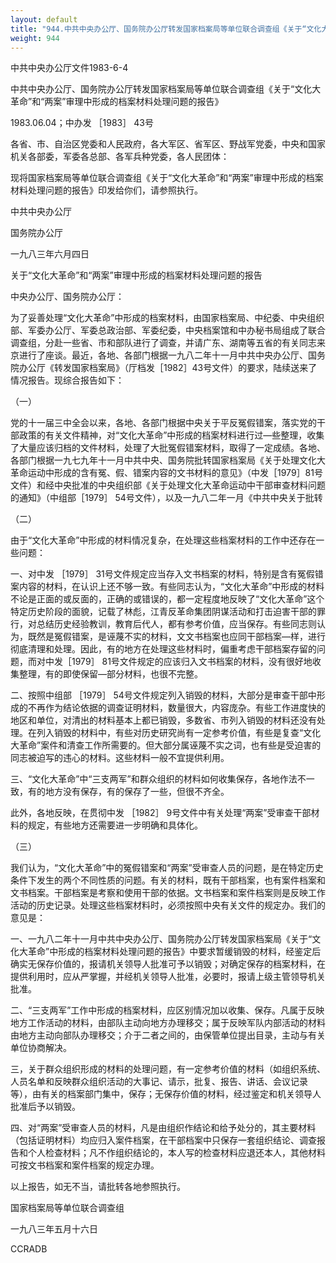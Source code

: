 ```yaml
---
layout: default
title: "944.中共中央办公厅、国务院办公厅转发国家档案局等单位联合调查组《关于“文化大革命”和“两案”审理中形成的档案材料处理问题的报告》"
weight: 944
---
```


中共中央办公厅文件1983-6-4

中共中央办公厅、国务院办公厅转发国家档案局等单位联合调查组《关于“文化大革命”和“两案”审理中形成的档案材料处理问题的报告》

1983.06.04；中办发 ［1983］ 43号

各省、市、自治区党委和人民政府，各大军区、省军区、野战军党委，中央和国家机关各部委，军委各总部、各军兵种党委，各人民团体：

现将国家档案局等单位联合调查组《关于“文化大革命”和“两案”审理中形成的档案材料处理问题的报告》印发给你们，请参照执行。

中共中央办公厅

国务院办公厅

一九八三年六月四日

关于“文化大革命”和“两案”审理中形成的档案材料处理问题的报告

中央办公厅、国务院办公厅：

为了妥善处理“文化大革命”中形成的档案材料，由国家档案局、中纪委、中央组织部、军委办公厅、军委总政治部、军委纪委，中央档案馆和中办秘书局组成了联合调查组，分赴一些省、市和部队进行了调查，并请广东、湖南等五省的有关同志来京进行了座谈。最近，各地、各部门根据一九八二年十一月中共中央办公厅、国务院办公厅《转发国家档案局》（厅档发［1982］43号文件）的要求，陆续送来了情况报告。现综合报告如下：

（一）

党的十一届三中全会以来，各地、各部门根据中央关于平反冤假错案，落实党的干部政策的有关文件精神，对“文化大革命”中形成的档案材料进行过—些整理，收集了大量应该归档的文件材料，处理了大批冤假错案材料，取得了一定成绩。各地、各部门根据一九七九年十一月中共中央、国务院批转国家档案局《关于处理文化大革命运动中形成的含有冤、假、错案内容的文书材料的意见》（中发［1979］81号文件）和经中央批准的中央组织部《关于处理文化大革命运动中干部审查材料问题的通知》（中组部［1979］ 54号文件），以及一九八二年一月《中共中央关于批转

（二）

由于“文化大革命”中形成的材料情况复杂，在处理这些档案材料的工作中还存在一些问题：

一、对中发 ［1979］ 31号文件规定应当存入文书档案的材料，特别是含有冤假错案内容的材料，在认识上还不够一致。有些同志认为，“文化大革命”中形成的材料不论是正面的或反面的，正确的或错误的，都一定程度地反映了“文化大革命”这个特定历史阶段的面貌，记载了林彪，江青反革命集团阴谋活动和打击迫害干部的罪行，对总结历史经验教训，教育后代人，都有参考价值，应当保存。有些同志则认为，既然是冤假错案，是诬蔑不实的材料，文文书档案也应同干部档案—样，进行彻底清理和处理。因此，有的地方在处理这些材料时，偏重考虑干部档案存留的问题，而对中发［1979］ 81号文件规定的应该归入文书档案的材料，没有很好地收集整理，有的即使保留—部分材料，也很不完整。

二、按照中组部 ［1979］ 54号文件规定列入销毁的材料，大部分是审查干部中形成的不再作为结论依据的调查证明材料，数量很大，内容庞杂。有些工作进度快的地区和单位，对清出的材料基本上都已销毁，多数省、市列入销毁的材料还没有处理。在列入销毁的材料中，有些对历史研究尚有一定参考价值，有些是复查“文化大革命”案件和清查工作所需要的。但大部分属诬蔑不实之词，也有些是受迫害的同志被迫写的违心的材料。这些材料一般不宜提供利用。

三、“文化大革命”中“三支两军”和群众组织的材料如何收集保存，各地作法不一致，有的地方没有保存，有的保存了一些，但很不齐全。

此外，各地反映，在贯彻中发 ［1982］ 9号文件中有关处理“两案”受审查干部材料的规定，有些地方还需要进一步明确和具体化。

（三）

我们认为，“文化大革命”中的冤假错案和“两案”受审查人员的问题，是在特定历史条件下发生的两个不同性质的问题。有关的材料，既有干部档案，也有案件档案和文书档案。干部档案是考察和使用干部的依据。文书档案和案件档案则是反映工作活动的历史记录。处理这些档案材料时，必须按照中央有关文件的规定办。我们的意见是：

一、一九八二年十一月中共中央办公厅、国务院办公厅转发国家档案局《关于“文化大革命”中形成的档案材料处理问题的报告》中要求暂缓销毁的材料，经鉴定后确实无保存价值的，报请机关领导人批准可予以销毁；对确定保存的档案材料，在提供利用时，应从严掌握，并经机关领导人批准，必要时，报请上级主管领导机关批准。

二、“三支两军”工作中形成的档案材料，应区别情况加以收集、保存。凡属于反映地方工作活动的材料，由部队主动向地方办理移交；属于反映军队内部活动的材料由地方主动向部队办理移交；介于二者之间的，由保管单位提出目录，主动与有关单位协商解决。

三，关于群众组织形成的材料的处理问题，有一定参考价值的材料（如组织系统、人员名单和反映群众组织活动的大事记、请示，批复、报告、讲话、会议记录等），由有关的档案部门集中，保存；无保存价值的材料，经过鉴定和机关领导人批准后予以销毁。

四、对“两案”受审查人员的材料，凡是由组织作结论和给予处分的，其主要材料（包括证明材料）均应归入案件档案，在干部档案中只保存一套组织结论、调查报告和个人检查材料；凡不作组织结论的，本人写的检查材料应退还本人，其他材料可按文书档案和案件档案的规定办理。

以上报告，如无不当，请批转各地参照执行。

国家档案局等单位联合调查组

一九八三年五月十六日

CCRADB

